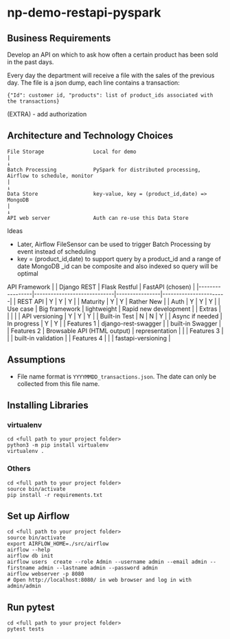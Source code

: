 # np-demo-restapi-pyspark

## Business Requirements

Develop an API on which to ask how often a certain product has been sold in the past days.

Every day the department will receive a file with the sales of the previous day. The file is a json dump, each line contains a transaction:

`{"Id": customer id, "products": list of product_ids associated with the transactions}`

(EXTRA) - add authorization

## Architecture and Technology Choices

```
File Storage                Local for demo
|
↓
Batch Processing            PySpark for distributed processing, Airflow to schedule, monitor 
|
↓
Data Store                  key-value, key = (product_id,date) => MongoDB
|
↓
API web server              Auth can re-use this Data Store
```

Ideas
* Later, Airflow FileSensor can be used to trigger Batch Processing by event instead of scheduling
* key = (product_id,date) to support query by a product_id and a range of date
  MongoDB _id can be composite and also indexed so query will be optimal

API Framework
|                 | Django REST                 | Flask Restful  | FastAPI (chosen)      |
|-----------------|-----------------------------|----------------|-----------------------|
| REST API        | Y                           | Y              | Y                     |
| Maturity        | Y                           | Y              | Rather New            |
| Auth            | Y                           | Y              | Y                     |
| Use case        | Big framework               | lightweight    | Rapid new development |
| Extras          |                             |                |                       |
| API versioning  | Y                           | Y              | Y                     |
| Built-in Test   | N                           | N              | Y                     |
| Async if needed | In progress                 | Y              | Y                     |
| Features 1      | django-rest-swagger         |                | built-in Swagger      |
| Features 2      | Browsable API (HTML output) | representation |                       |
| Features 3      |                             |                | built-in validation   |
| Features 4      |                             |                | fastapi-versioning    |

## Assumptions

* File name format is `YYYYMMDD_transactions.json`. The date can only be collected from this file name.

## Installing Libraries

### virtualenv
```
cd <full path to your project folder>
python3 -m pip install virtualenv
virtualenv .
```
### Others
```
cd <full path to your project folder>
source bin/activate
pip install -r requirements.txt

```

## Set up Airflow
```
cd <full path to your project folder>
source bin/activate
export AIRFLOW_HOME=./src/airflow
airflow --help
airflow db init
airflow users  create --role Admin --username admin --email admin --firstname admin --lastname admin --password admin
airflow webserver -p 8080
# Open http://localhost:8080/ in web browser and log in with admin/admin
```

## Run pytest
```
cd <full path to your project folder>
pytest tests
```